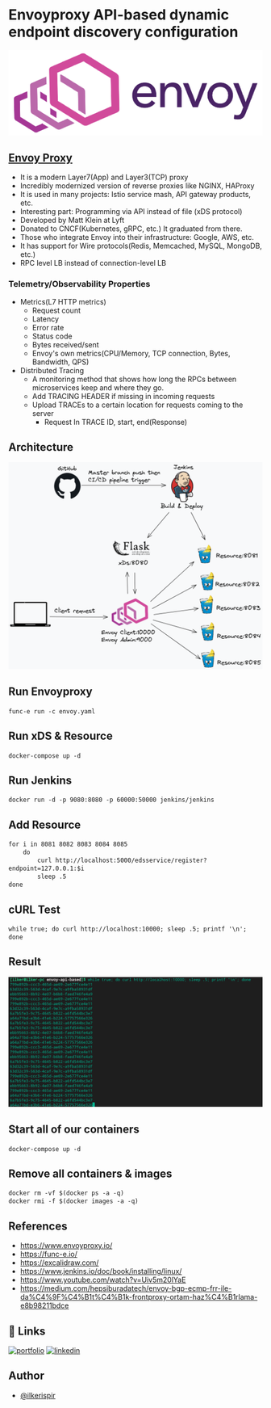 # Envoyproxy API-based dynamic endpoint discovery configuration

![Envoy Logo](images/envoy.png)
## [Envoy Proxy](https://www.envoyproxy.io/)
- It is a modern Layer7(App) and Layer3(TCP) proxy
- Incredibly modernized version of reverse proxies like NGINX, HAProxy
- It is used in many projects: Istio service mash, API gateway products, etc.
- Interesting part: Programming via API instead of file (xDS protocol)
- Developed by Matt Klein at Lyft
- Donated to CNCF(Kubernetes, gRPC, etc.) It graduated from there.
- Those who integrate Envoy into their infrastructure: Google, AWS, etc.
- It has support for Wire protocols(Redis, Memcached, MySQL, MongoDB, etc.)
- RPC level LB instead of connection-level LB

### Telemetry/Observability Properties
- Metrics(L7 HTTP metrics)
    * Request count
    * Latency
    * Error rate
    * Status code
    * Bytes received/sent
    * Envoy's own metrics(CPU/Memory, TCP connection, Bytes, Bandwidth, QPS)
- Distributed Tracing
    * A monitoring method that shows how long the RPCs between microservices keep and where they go.
    * Add TRACING HEADER if missing in incoming requests
    * Upload TRACEs to a certain location for requests coming to the server
        * Request In TRACE ID, start, end(Response)

## Architecture
![Architecture](images/architecture.png)

## Run Envoyproxy
```
func-e run -c envoy.yaml
```

## Run xDS & Resource
```
docker-compose up -d
```

## Run Jenkins
```
docker run -d -p 9080:8080 -p 60000:50000 jenkins/jenkins
```

## Add Resource
```
for i in 8081 8082 8083 8084 8085
    do
        curl http://localhost:5000/edsservice/register?endpoint=127.0.0.1:$i
        sleep .5
done
```

## cURL Test
```
while true; do curl http://localhost:10000; sleep .5; printf '\n'; done
```

## Result
![Result](images/curl.png)

## Start all of our containers
```
docker-compose up -d
```

## Remove all containers & images
```
docker rm -vf $(docker ps -a -q)
docker rmi -f $(docker images -a -q)
```

## References
* https://www.envoyproxy.io/
* https://func-e.io/
* https://excalidraw.com/
* https://www.jenkins.io/doc/book/installing/linux/
* https://www.youtube.com/watch?v=Uiv5m20lYaE
* https://medium.com/hepsiburadatech/envoy-bgp-ecmp-frr-ile-da%C4%9F%C4%B1t%C4%B1k-frontproxy-ortam-haz%C4%B1rlama-e8b98211bdce

## 🔗 Links
[![portfolio](https://img.shields.io/badge/my_portfolio-000?style=for-the-badge&logo=ko-fi&logoColor=white)](https://ilkerispir.com/)
[![linkedin](https://img.shields.io/badge/linkedin-0A66C2?style=for-the-badge&logo=linkedin&logoColor=white)](https://www.linkedin.com/in/ilkerispir/)

## Author
- [@ilkerispir](https://www.github.com/ilkerispir)